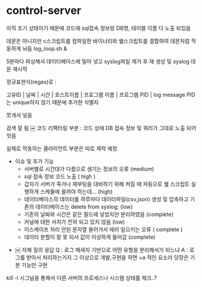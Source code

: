 # control-server
아직 초기 상태이기 때문에 코드에 sql접속 정보랑 DB명, 테이블 이름 다 노출 되있음

데몬은 아니지만 c스크립트를 컴파일한 바이너리와 쉘스크립트를 결합하여 데몬처럼 작동하게 놔둠
log_loop.sh &

5분마다 파싱해서 데이터베이스에 밀어 넣고 syslog파일 제거 후 재 생성 및 syslog 데몬 재시작

정규표현식(regex)로 : 

고유ID | 날짜 | 시간 | 호스트이름 | 프로그램 이름 | 프로그램 PID | log message
PID는 unique하지 않기 때문에 추가한 식별자

쪼개서 넣음

검색 잘 됨
￼
코드 리팩터링 부분 : 코드 상에 DB 접속 정보 및 쿼리가 그대로 노출 되어 잇음

실제로 작동하는 클라이언트 부분은 따로 제작 예정

- 이슈 및 추가 기능 
    - 서버별로 시간대가 다름으로 생기는 정보의 오류 (medium)
    - sql 접속 정보 코드 노출 ( high )
    - 갑자기 서버가 죽거나 재부팅을 대비하기 위해 켜질 때 자동으로 쉘 스크립트 실행하게 스케줄에 올려야 하는데… (high)
    - 데이터베이스의 데이터를 하루마다 데이터파일(csv,json) 생성 및 압축하고 기존의 데이터베이스는 delete from syslog; (low)
    - 기존의 날짜와 시간은 같은 필드에 넣었지만 분리하였음 (complete)
    - 커널에 대한 서치가 전혀 되고 있지 않음 (low)
    - 이스케이프 처리 안된 문자열 들어가서 에러 일으키는 오류 ( complete )
    - 데이터 분할이 잘 못 되서 값이 이상하게 들어감 (complete)
* ￼
자체 질의 응답
Q : 로그 메세지 기반으로 어떤 유형을 분리해서가 되느냐
A : 로그를 받아서 처리하는거지 그 이상으로 개발,구현을 하면 +a 적인 요소라 당장은 기본 기능만 구현

kill -l
시그널을 통해서 다른 서버의 프로세스나 시스템 상태를 체크..?
